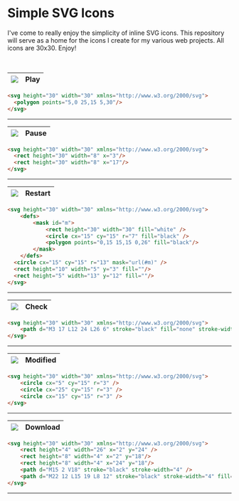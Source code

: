 # Simple SVG Icons

I've come to really enjoy the simplicity of inline SVG icons. This repository will serve as a home for the icons I create for my various web projects. All icons are 30x30. Enjoy!

<br>

![](https://rawgit.com/dotspencer/simple-svg-icons/master/icons/play.svg)| Play
---|---

```html
<svg height="30" width="30" xmlns="http://www.w3.org/2000/svg">
  <polygon points="5,0 25,15 5,30"/>
</svg>
```
---

![](https://rawgit.com/dotspencer/simple-svg-icons/master/icons/pause.svg)| Pause
---|---

```html
<svg height="30" width="30" xmlns="http://www.w3.org/2000/svg">
  <rect height="30" width="8" x="3"/>
  <rect height="30" width="8" x="17"/>
</svg>
```
---

![](https://rawgit.com/dotspencer/simple-svg-icons/master/icons/restart.svg)| Restart
---|---

```html
<svg height="30" width="30" xmlns="http://www.w3.org/2000/svg">
	<defs>
		<mask id="m">
			<rect height="30" width="30" fill="white" />
			<circle cx="15" cy="15" r="7" fill="black" />
			<polygon points="0,15 15,15 0,26" fill="black"/>
		</mask>
	</defs>
  <circle cx="15" cy="15" r="13" mask="url(#m)" />
  <rect height="10" width="5" y="3" fill=""/>
  <rect height="5" width="13" y="12" fill=""/>
</svg>
```
---

![](https://rawgit.com/dotspencer/simple-svg-icons/master/icons/check.svg)| Check
---|---

```html
<svg height="30" width="30" xmlns="http://www.w3.org/2000/svg">
	<path d="M3 17 L12 24 L26 6" stroke="black" fill="none" stroke-width="6" />
</svg>
```
---

![](https://rawgit.com/dotspencer/simple-svg-icons/master/icons/modified.svg)| Modified
---|---

```html
<svg height="30" width="30" xmlns="http://www.w3.org/2000/svg">
	<circle cx="5" cy="15" r="3" />
	<circle cx="25" cy="15" r="3" />
	<circle cx="15" cy="15" r="3" />
</svg>
```
---

![](https://rawgit.com/dotspencer/simple-svg-icons/master/icons/download.svg)| Download
---|---

```html
<svg height="30" width="30" xmlns="http://www.w3.org/2000/svg">
	<rect height="4" width="26" x="2" y="24" />
	<rect height="8" width="4" x="2" y="18"/>
	<rect height="8" width="4" x="24" y="18"/>
	<path d="M15 2 V18" stroke="black" stroke-width="4" />
	<path d="M22 12 L15 19 L8 12" stroke="black" stroke-width="4" fill="none" stroke-linejoin="miter" />
</svg>
```
---
